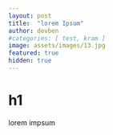 ```yaml
---
layout: post
title:  "lorem Ipsum"
author: devben
#categories: [ test, kram ]
image: assets/images/13.jpg
featured: true
hidden: true
---
```


# h1

lorem impsum
